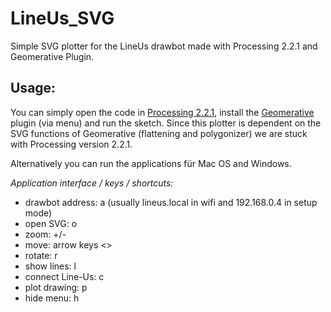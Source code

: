 # LineUs_SVG
Simple SVG plotter for the LineUs drawbot made with Processing 2.2.1 and Geomerative Plugin.

## Usage:
You can simply open the code in [Processing 2.2.1](https://processing.org/download/), install the [Geomerative](http://www.ricardmarxer.com/geomerative/) plugin (via menu) and run the sketch. Since this plotter is dependent on the SVG functions of Geomerative (flattening and polygonizer) we are stuck with Processing version 2.2.1.

Alternatively you can run the applications für Mac OS and Windows.

_Application interface / keys / shortcuts:_
* drawbot address: a (usually lineus.local in wifi and 192.168.0.4 in setup mode)
* open SVG: o
* zoom: +/-
* move: arrow keys <>
* rotate: r
* show lines: l
* connect Line-Us: c
* plot drawing: p
* hide menu: h
